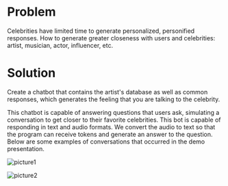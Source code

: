 # Problem

Celebrities have limited time to generate personalized, personified responses. How to generate greater closeness with users and celebrities: artist, musician, actor, influencer, etc.

# Solution

Create a chatbot that contains the artist's database as well as common responses, which generates the feeling that you are talking to the celebrity.

This chatbot is capable of answering questions that users ask, simulating a conversation to get closer to their favorite celebrities. This bot is capable of responding in text and audio formats. We convert the audio to text so that the program can receive tokens and generate an answer to the question. Below are some examples of conversations that occurred in the demo presentation.

![picture1](https://github.com/GORDIAN12/hackatoon_chatbot/assets/91165071/0e2998b5-cb36-4cb1-8af1-d74c8a1ef21b)

![picture2](https://github.com/GORDIAN12/hackatoon_chatbot/assets/91165071/a51a28d4-bdc7-48a4-94b1-c4ee2a3858e9)

